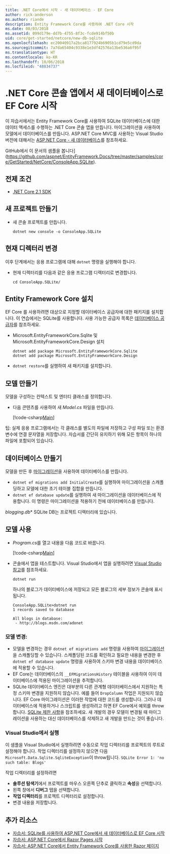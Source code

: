 ```yaml
---
title: .NET Core에서 시작 - 새 데이터베이스 - EF Core
author: rick-anderson
ms.author: riande
description: Entity Framework Core를 사용하여 .NET Core 시작
ms.date: 08/03/2018
ms.assetid: 099d179e-dd7b-4755-8f3c-fcde914bf50b
uid: core/get-started/netcore/new-db-sqlite
ms.openlocfilehash: ec20040917a2bca8177924b6905b1cd79e5cd9da
ms.sourcegitcommit: 7a7da65404c9338e1e3df42576a13be536a6f95f
ms.translationtype: HT
ms.contentlocale: ko-KR
ms.lasthandoff: 10/06/2018
ms.locfileid: "48834737"
---
```

# <a name="getting-started-with-ef-core-on-net-core-console-app-with-a-new-database"></a>.NET Core 콘솔 앱에서 새 데이터베이스로 EF Core 시작

이 자습서에서는 Entity Framework Core를 사용하여 SQLite 데이터베이스에 대한 데이터 액세스를 수행하는 .NET Core 콘솔 앱을 만듭니다. 마이그레이션을 사용하여 모델에서 데이터베이스를 만듭니다. ASP.NET Core MVC를 사용하는 Visual Studio 버전에 대해서는 [ASP.NET Core - 새 데이터베이스](xref:core/get-started/aspnetcore/new-db)를 참조하세요.

GitHub에서 이 문서의 샘플을 봅니다](https://github.com/aspnet/EntityFramework.Docs/tree/master/samples/core/GetStarted/NetCore/ConsoleApp.SQLite).

## <a name="prerequisites"></a>전제 조건

* [.NET Core 2.1 SDK](https://www.microsoft.com/net/core)

## <a name="create-a-new-project"></a>새 프로젝트 만들기

* 새 콘솔 프로젝트를 만듭니다.

  ``` Console
  dotnet new console -o ConsoleApp.SQLite
  ```
## <a name="change-the-current-directory"></a>현재 디렉터리 변경

이후 단계에서는 응용 프로그램에 대해 `dotnet` 명령을 실행해야 합니다.

* 현재 디렉터리를 다음과 같은 응용 프로그램 디렉터리로 변경합니다.

  ``` Console
  cd ConsoleApp.SQLite/
  ```
## <a name="install-entity-framework-core"></a>Entity Framework Core 설치

EF Core 를 사용하려면 대상으로 지정할 데이터베이스 공급자에 대한 패키지를 설치합니다. 이 연습에서는 SQLite를 사용합니다. 사용 가능한 공급자 목록은 [데이터베이스 공급자](../../providers/index.md)를 참조하세요.

* Microsoft.EntityFrameworkCore.Sqlite 및 Microsoft.EntityFrameworkCore.Design 설치

  ```Console
  dotnet add package Microsoft.EntityFrameworkCore.Sqlite
  dotnet add package Microsoft.EntityFrameworkCore.Design
  ```

* `dotnet restore`를 실행하여 새 패키지를 설치합니다.

## <a name="create-the-model"></a>모델 만들기

모델을 구성하는 컨텍스트 및 엔터티 클래스를 정의합니다.

* 다음 콘텐츠를 사용하여 새 *Model.cs* 파일을 만듭니다.

  [!code-csharp[Main](../../../../samples/core/GetStarted/NetCore/ConsoleApp.SQLite/Model.cs)]

팁: 실제 응용 프로그램에서는 각 클래스를 별도의 파일에 저장하고 구성 파일 또는 환경 변수에 연결 문자열을 저장합니다. 자습서를 간단히 유지하기 위해 모든 항목이 하나의 파일에 포함되어 있습니다.

## <a name="create-the-database"></a>데이터베이스 만들기

모델을 만든 후 [마이그레이션](xref:core/managing-schemas/migrations/index)을 사용하여 데이터베이스를 만듭니다.

* `dotnet ef migrations add InitialCreate`를 실행하여 마이그레이션을 스캐폴딩하고 모델에 대한 초기 테이블 집합을 만듭니다.
* `dotnet ef database update`를 실행하여 새 마이그레이션을 데이터베이스에 적용합니다. 이 명령은 마이그레이션을 적용하기 전에 데이터베이스를 만듭니다.

*blogging.db** SQLite DB는 프로젝트 디렉터리에 있습니다.

## <a name="use-the-model"></a>모델 사용

* *Program.cs*를 열고 내용을 다음 코드로 바꿉니다.

  [!code-csharp[Main](../../../../samples/core/GetStarted/NetCore/ConsoleApp.SQLite/Program.cs)]

* 콘솔에서 앱을 테스트합니다. Visual Studio에서 앱을 실행하려면 [Visual Studio 참고](#vs)를 참조하세요.

  `dotnet run`

  하나의 블로그가 데이터베이스에 저장되고 모든 블로그의 세부 정보가 콘솔에 표시됩니다.

  ```Console
  ConsoleApp.SQLite>dotnet run
  1 records saved to database

  All blogs in database:
   - http://blogs.msdn.com/adonet
  ```

### <a name="changing-the-model"></a>모델 변경:

- 모델을 변경하는 경우 `dotnet ef migrations add` 명령을 사용하여 [마이그레이션](xref:core/managing-schemas/migrations/index)을 스캐폴딩할 수 있습니다. 스캐폴딩된 코드를 확인하고 필요한 내용을 변경한 후 `dotnet ef database update` 명령을 사용하여 스키마 변경 내용을 데이터베이스에 적용할 수 있습니다.
- EF Core는 데이터베이스의 `__EFMigrationsHistory` 테이블을 사용하여 이미 데이터베이스에 적용된 마이그레이션을 추적합니다.
- SQLite 데이터베이스 엔진은 대부분의 다른 관계형 데이터베이스에서 지원하는 특정 스키마 변경을 지원하지 않습니다. 예를 들어 `DropColumn` 작업은 지원되지 않습니다. EF Core 마이그레이션은 이러한 작업에 대한 코드를 생성합니다. 그러나 데이터베이스에 적용하거나 스크립트를 생성하려고 하면 EF Core에서 예외를 throw합니다. [SQLite 제한 사항](../../providers/sqlite/limitations.md)을 참조하세요. 새 개발의 경우 모델이 변경될 때 마이그레이션을 사용하는 대신 데이터베이스를 삭제하고 새 개발을 만드는 것이 좋습니다.

<a name="vs"></a>
### <a name="run-from-visual-studio"></a>Visual Studio에서 실행

이 샘플을 Visual Studio에서 실행하려면 수동으로 작업 디렉터리를 프로젝트의 루트로 설정해야 합니다. 작업 디렉터리를 설정하지 않으면 다음 `Microsoft.Data.Sqlite.SqliteException`이 throw됩니다. `SQLite Error 1: 'no such table: Blogs'`

작업 디렉터리를 설정하려면

* **솔루션 탐색기**에서 프로젝트를 마우스 오른쪽 단추로 클릭하고 **속성**을 선택합니다.
* 왼쪽 창에서 **디버그** 탭을 선택합니다.
* **작업 디렉터리**를 프로젝트 디렉터리로 설정합니다.
* 변경 내용을 저장합니다.

## <a name="additional-resources"></a>추가 리소스

* [자습서: SQLite를 사용하여 ASP.NET Core에서 새 데이터베이스로 EF Core 시작](xref:core/get-started/aspnetcore/new-db)
* [자습서: ASP.NET Core에서 Razor Pages 시작](https://docs.microsoft.com/aspnet/core/tutorials/razor-pages/razor-pages-start)
* [자습서: ASP.NET Core에서 Entity Framework Core를 사용한 Razor 페이지](https://docs.microsoft.com/aspnet/core/data/ef-rp/intro)
